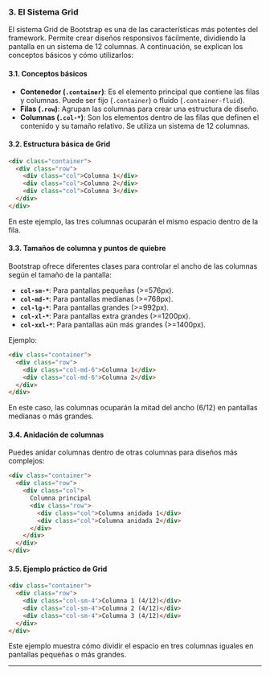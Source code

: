 ### 3. El Sistema Grid

El sistema Grid de Bootstrap es una de las características más potentes del framework. Permite crear diseños responsivos fácilmente, dividiendo la pantalla en un sistema de 12 columnas. A continuación, se explican los conceptos básicos y cómo utilizarlos:

#### **3.1. Conceptos básicos**
- **Contenedor (`.container`)**: Es el elemento principal que contiene las filas y columnas. Puede ser fijo (`.container`) o fluido (`.container-fluid`).
- **Filas (`.row`)**: Agrupan las columnas para crear una estructura de diseño.
- **Columnas (`.col-*`)**: Son los elementos dentro de las filas que definen el contenido y su tamaño relativo. Se utiliza un sistema de 12 columnas.

#### **3.2. Estructura básica de Grid**
```html
<div class="container">
  <div class="row">
    <div class="col">Columna 1</div>
    <div class="col">Columna 2</div>
    <div class="col">Columna 3</div>
  </div>
</div>
```
En este ejemplo, las tres columnas ocuparán el mismo espacio dentro de la fila.

#### **3.3. Tamaños de columna y puntos de quiebre**
Bootstrap ofrece diferentes clases para controlar el ancho de las columnas según el tamaño de la pantalla:
- **`col-sm-*`**: Para pantallas pequeñas (>=576px).
- **`col-md-*`**: Para pantallas medianas (>=768px).
- **`col-lg-*`**: Para pantallas grandes (>=992px).
- **`col-xl-*`**: Para pantallas extra grandes (>=1200px).
- **`col-xxl-*`**: Para pantallas aún más grandes (>=1400px).

Ejemplo:
```html
<div class="container">
  <div class="row">
    <div class="col-md-6">Columna 1</div>
    <div class="col-md-6">Columna 2</div>
  </div>
</div>
```
En este caso, las columnas ocuparán la mitad del ancho (6/12) en pantallas medianas o más grandes.

#### **3.4. Anidación de columnas**
Puedes anidar columnas dentro de otras columnas para diseños más complejos:
```html
<div class="container">
  <div class="row">
    <div class="col">
      Columna principal
      <div class="row">
        <div class="col">Columna anidada 1</div>
        <div class="col">Columna anidada 2</div>
      </div>
    </div>
  </div>
</div>
```

#### **3.5. Ejemplo práctico de Grid**
```html
<div class="container">
  <div class="row">
    <div class="col-sm-4">Columna 1 (4/12)</div>
    <div class="col-sm-4">Columna 2 (4/12)</div>
    <div class="col-sm-4">Columna 3 (4/12)</div>
  </div>
</div>
```
Este ejemplo muestra cómo dividir el espacio en tres columnas iguales en pantallas pequeñas o más grandes.

---


